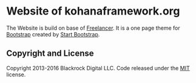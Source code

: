 # Website of kohanaframework.org

The Website is build on base of 
[Freelancer](http://startbootstrap.com/template-overviews/freelancer/). It is a one page theme for [Bootstrap](http://getbootstrap.com/) created by [Start Bootstrap](http://startbootstrap.com/).

## Copyright and License

Copyright 2013-2016 Blackrock Digital LLC. Code released under the [MIT](https://github.com/BlackrockDigital/startbootstrap-freelancer/blob/gh-pages/LICENSE) license.